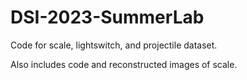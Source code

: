 # DSI-2023-SummerLab

Code for scale, lightswitch, and projectile dataset.

Also includes code and reconstructed images of scale.
